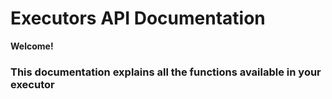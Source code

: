 # Executors API Documentation

**Welcome!**

### This documentation explains all the functions available in your executor
